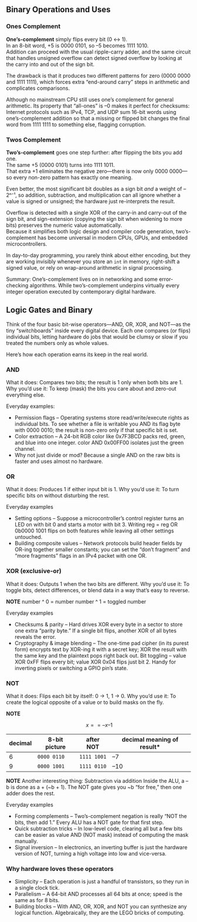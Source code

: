 ## Binary Operations and Uses

### Ones Complement

**One’s-complement** simply flips every bit (0 ↔ 1).  
In an 8-bit word, +5 is 0000 0101, so –5 becomes 1111 1010.  
Addition can proceed with the usual ripple-carry adder, and the same circuit that handles unsigned overflow can detect signed overflow by looking at the carry into and out of the sign bit.  

The drawback is that it produces two different patterns for zero (0000 0000 and 1111 1111), 
which forces extra “end-around carry” steps in arithmetic and complicates comparisons.  

Although no mainstream CPU still uses one’s complement for general arithmetic.
Its property that “all-ones” is –0 makes it perfect for checksums: 
Internet protocols such as IPv4, TCP, and UDP sum 16-bit words using one’s-complement addition so that a missing or flipped bit changes the final word from 1111 1111 to something else, flagging corruption.

### Twos Complement

**Two’s-complement** goes one step further: 
after flipping the bits you add one.  
The same +5 (0000 0101) turns into 1111 1011.  
That extra +1 eliminates the negative zero—there is now only 0000 0000—so every non-zero pattern has exactly one meaning.  

Even better, the most significant bit doubles as a sign bit *and* a weight of –2ⁿ⁻¹, 
so addition, subtraction, and multiplication can all ignore whether a value is signed or unsigned; the hardware just re-interprets the result.  

Overflow is detected with a single XOR of the carry-in and carry-out of the sign bit, and sign-extension (copying the sign bit when widening to more bits) preserves the numeric value automatically.  
Because it simplifies both logic design and compiler code generation, two’s-complement has become universal in modern CPUs, GPUs, and embedded microcontrollers.

In day-to-day programming, you rarely think about either encoding, 
but they are working invisibly whenever you store an `int` in memory, right-shift a signed value, or rely on wrap-around arithmetic in signal processing. 

Summary:
One’s-complement lives on in networking and some error-checking algorithms.
While two’s-complement underpins virtually every integer operation executed by contemporary digital hardware.


## Logic Gates and Binary

Think of the four basic bit-wise operators—AND, OR, XOR, and NOT—as the tiny “switchboards” inside every digital device. 
Each one compares (or flips) individual bits, letting hardware do jobs that would be clumsy or slow if you treated the numbers only as whole values. 

Here’s how each operation earns its keep in the real world.

### AND
What it does: Compares two bits; the result is 1 only when both bits are 1.
Why you’d use it: To keep (mask) the bits you care about and zero-out everything else.

Everyday examples:
- Permission flags – Operating systems store read/write/execute rights as individual bits. To see whether a file is writable you AND its flag byte with 0000 0010; the result is non-zero only if that specific bit is set.
- Color extraction – A 24-bit RGB color like 0x7F3BCD packs red, green, and blue into one integer. color AND 0x00FF00 isolates just the green channel.
- Why not just divide or mod? Because a single AND on the raw bits is faster and uses almost no hardware.


### OR
What it does: Produces 1 if either input bit is 1.
Why you’d use it: To turn specific bits on without disturbing the rest.

Everyday examples
- Setting options – Suppose a microcontroller’s control register turns an LED on with bit 0 and starts a motor with bit 3. Writing reg = reg OR 0b0000 1001 flips on both features while leaving all other settings untouched.
- Building composite values – Network protocols build header fields by OR-ing together smaller constants; you can set the “don’t fragment” and “more fragments” flags in an IPv4 packet with one OR.


### XOR (exclusive-or)
What it does: Outputs 1 when the two bits are different.
Why you’d use it: To toggle bits, detect differences, or blend data in a way that’s easy to reverse.

**NOTE**
number ^ 0 = number
number ^ 1 = toggled number

Everyday examples
- Checksums & parity – Hard drives XOR every byte in a sector to store one extra “parity byte.” If a single bit flips, another XOR of all bytes reveals the error.
- Cryptography & image blending – The one-time pad cipher (in its purest form) encrypts text by XOR-ing it with a secret key; XOR the result with the same key and the plaintext pops right back out. 
Bit toggling – value XOR 0xFF flips every bit; value XOR 0x04 flips just bit 2. Handy for inverting pixels or switching a GPIO pin’s state.



### NOT
What it does: Flips each bit by itself: 0 → 1, 1 → 0.
Why you’d use it: To create the logical opposite of a value or to build masks on the fly.

**NOTE**
```math
~x   ==   –x – 1
```
| decimal | 8-bit picture | after NOT   | decimal meaning of result\* |
| ------- | ------------- | ----------- | --------------------------- |
| 6       | `0000 0110`   | `1111 1001` | –7                          |
| 9       | `0000 1001`   | `1111 0110` | –10                         |

**NOTE**
Another interesting thing:
Subtraction via addition
Inside the ALU, a – b is done as a + (~b + 1). The NOT gate gives you ~b “for free,” then one adder does the rest.

Everyday examples
- Forming complements – Two’s-complement negation is really “NOT the bits, then add 1.” Every ALU has a NOT gate for that first step.
- Quick subtraction tricks – In low-level code, clearing all but a few bits can be easier as value AND (NOT mask) instead of computing the mask manually.
- Signal inversion – In electronics, an inverting buffer is just the hardware version of NOT, turning a high voltage into low and vice-versa.


### Why hardware loves these operators
- Simplicity – Each operation is just a handful of transistors, so they run in a single clock tick.
- Parallelism – A 64-bit AND processes all 64 bits at once; speed is the same as for 8 bits.
- Building blocks – With AND, OR, XOR, and NOT you can synthesize any logical function. Algebraically, they are the LEGO bricks of computing.



